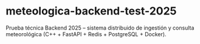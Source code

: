 # meteologica-backend-test-2025
Prueba técnica Backend 2025 – sistema distribuido de ingestión y consulta meteorológica (C++ + FastAPI + Redis + PostgreSQL + Docker).
